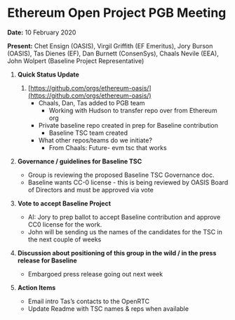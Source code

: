 # Ethereum Open Project PGB Meeting

**Date:** 10 February 2020

**Present:** Chet Ensign (OASIS), Virgil Griffith (EF Emeritus), Jory Burson (OASIS), Tas Dienes (EF), Dan Burnett (ConsenSys), Chaals Nevile (EEA), John Wolpert (Baseline Project Representative)

1. **Quick Status Update**
    1. [https://github.com/orgs/ethereum-oasis/](https://github.com/orgs/ethereum-oasis/)
        * Chaals, Dan, Tas added to PGB team
            * Working with Hudson to transfer repo over from Ethereum org
        * Private baseline repo created in prep for Baseline contribution
            * Baseline TSC team created 
        * What other repos/teams do we initiate?
            * From Chaals: Future- evm tsc that works
2. **Governance / guidelines for Baseline TSC**
    * Group is reviewing the proposed Baseline TSC Governance doc.
    * Baseline wants CC-0 license - this is being reviewed by OASIS Board of Directors and must be approved via vote

3. **Vote to accept Baseline Project**
    * AI: Jory to prep ballot to accept Baseline contribution and approve CC0 license for the work. 
    * John will be sending us the names of the candidates for the TSC in the next couple of weeks

4. **Discussion about positioning of this group in the wild / in the press release for Baseline**
    * Embargoed press release going out next week
5. **Action Items**
    * Email intro Tas’s contacts to the OpenRTC
    * Update Readme with TSC names & reps when available